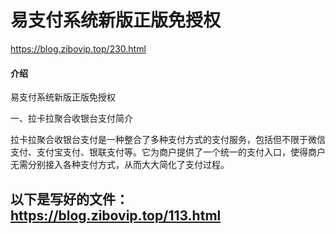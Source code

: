 # 易支付系统新版正版免授权
https://blog.zibovip.top/230.html

#### 介绍
易支付系统新版正版免授权

一、拉卡拉聚合收银台支付简介

拉卡拉聚合收银台支付是一种整合了多种支付方式的支付服务，包括但不限于微信支付、支付宝支付、银联支付等。它为商户提供了一个统一的支付入口，使得商户无需分别接入各种支付方式，从而大大简化了支付过程。

## 以下是写好的文件：https://blog.zibovip.top/113.html

